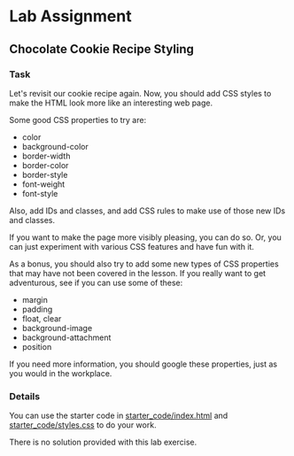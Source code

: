﻿# Lab Assignment

## Chocolate Cookie Recipe Styling

### Task

Let's revisit our cookie recipe again.
Now, you should add CSS styles to make the HTML look more like an interesting web page.

Some good CSS properties to try are:

* color
* background-color
* border-width
* border-color
* border-style
* font-weight
* font-style

Also, add IDs and classes, and add CSS rules to make use of those new IDs and classes.

If you want to make the page more visibly pleasing, you can do so.  Or, you can just experiment
with various CSS features and have fun with it.

As a bonus, you should also try to add some new types of CSS properties that may have not been covered
in the lesson.  If you really want to get adventurous, see if you can use some of these:

* margin
* padding
* float, clear
* background-image
* background-attachment
* position

If you need more information, you should google these properties, just as you would in the workplace.


### Details

You can use the starter code in [starter_code/index.html](starter_code/index.html) and
[starter_code/styles.css](starter_code/styles.css) to do your work.

There is no solution provided with this lab exercise.

